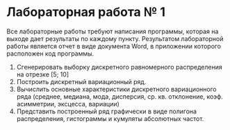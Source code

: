 # Лабораторная работа № 1

Все лабораторные работы требуют написания программы, которая на выходе дает результаты по каждому пункту. Результатом лабораторной работы является отчет в виде документа Word, в приложении которого расположен код программы.

1. Сгенерировать выборку дискретного равномерного распределения на отрезке [5; 10]
2. Построить дискретный вариационный ряд. 
3. Вычислить основные характеристики дискретного вариационного ряда (среднее, медиана, мода, дисперсия, ср. кв. отклонение, коэф. асимметрии, эксцесса, вариации)
4. Представить построенный ряд графически в виде полигона распределения, гистограммы и кумуляты абсолютных частот.